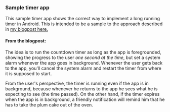 ### Sample timer app
This sample timer app shows the correct way to implement a long running timer in Android. This is intended to be a sample to the approach described in [my blogpost here.](http://fedepaol.github.io/blog/2016/06/20/how-to-a-timer/)


#### From the blogpost:
The idea is to run the countdown timer as long as the app is foregrounded, showing the progress to the user _one second at the time_, but set a system alarm whenever the app goes in background. Whenever the user gets back to the app, you'll cancel the system alarm and restart the timer from where it is supposed to start.


From the user's perspective, the timer is running even if the app is in background, because whenever he returns to the app he sees what he is expecting to see (the time passed). On the other hand, if the timer expires when the app is in background, a friendly notification will remind him that he has to take the plum cake out of the oven.

